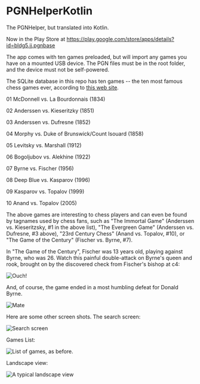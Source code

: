 # PGNHelperKotlin
The PGNHelper, but translated into Kotlin. 

Now in the Play Store at https://play.google.com/store/apps/details?id=bldg5.jj.pgnbase

The app comes with ten games preloaded, but will import any games you have on a mounted USB device. The PGN files must be in the root folder, and the device must not be self-powered.

The SQLite database in this repo has ten games -- the ten most famous chess games ever, according to [this web site](https://www.thesprucecrafts.com/famous-chess-games-611396).

01
McDonnell vs. La Bourdonnais (1834)

02
Anderssen vs. Kieseritzky (1851)

03
Anderssen vs. Dufresne (1852)

04 
Morphy vs. Duke of Brunswick/Count Isouard (1858)

05
Levitsky vs. Marshall (1912) 

06
Bogoljubov vs. Alekhine (1922)

07
Byrne vs. Fischer (1956)

08 
Deep Blue vs. Kasparov (1996) 

09 
Kasparov vs. Topalov (1999)

10 
Anand vs. Topalov (2005) 

The above games are interesting to chess players and can even be found by tagnames used by chess fans, such as
"The Immortal Game" (Anderssen vs. Kieseritzsky, #1 in the above list), "The Evergreen Game" (Anderssen vs. Dufresne, #3 above),
"23rd Century Chess" (Anand vs. Topalov, #10), or "The Game of the Century" (Fischer vs. Byrne, #7).

In "The Game of the Century", Fischer was 13 years old, playing against Byrne, who was 26. Watch this painful double-attack on Byrne's queen and rook, brought on by the discovered check from Fischer's bishop at c4:

![Ouch!](https://github.com/jj30/PGNHelperKotlin/blob/master/screenshots/fischer_byrne.png)

And, of course, the game ended in a most humbling defeat for Donald Byrne.

![Mate](https://github.com/jj30/PGNHelperKotlin/blob/master/screenshots/fischer_byrne_end_of_game.png)

Here are some other screen shots. The search screen:

![Search screen](https://github.com/jj30/PGNHelperKotlin/blob/master/screenshots/device-2019-02-15-135141.png) 

Games List:

![List of games, as before.](https://github.com/jj30/PGNHelperKotlin/blob/master/screenshots/device-2019-02-15-135113.png)

Landscape view:

![A typical landscape view](https://github.com/jj30/PGNHelperKotlin/blob/master/screenshots/device-2019-02-15-135011.png)


